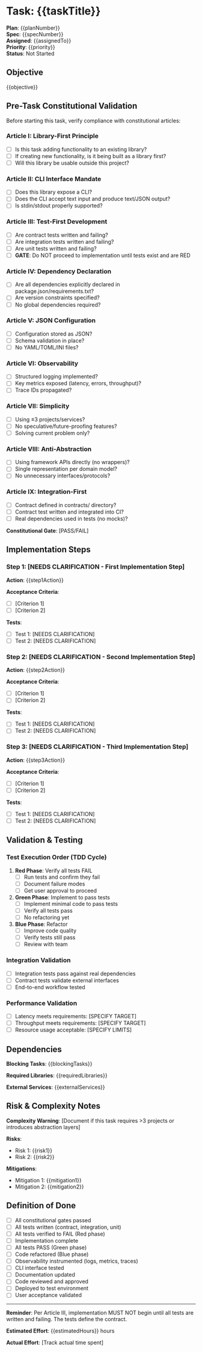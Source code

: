 # Task: {{taskTitle}}

**Plan**: {{planNumber}}  
**Spec**: {{specNumber}}  
**Assigned**: {{assignedTo}}  
**Priority**: {{priority}}  
**Status**: Not Started

## Objective

{{objective}}

## Pre-Task Constitutional Validation

Before starting this task, verify compliance with constitutional articles:

### Article I: Library-First Principle
- [ ] Is this task adding functionality to an existing library?
- [ ] If creating new functionality, is it being built as a library first?
- [ ] Will this library be usable outside this project?

### Article II: CLI Interface Mandate
- [ ] Does this library expose a CLI?
- [ ] Does the CLI accept text input and produce text/JSON output?
- [ ] Is stdin/stdout properly supported?

### Article III: Test-First Development
- [ ] Are contract tests written and failing?
- [ ] Are integration tests written and failing?
- [ ] Are unit tests written and failing?
- [ ] **GATE**: Do NOT proceed to implementation until tests exist and are RED

### Article IV: Dependency Declaration
- [ ] Are all dependencies explicitly declared in package.json/requirements.txt?
- [ ] Are version constraints specified?
- [ ] No global dependencies required?

### Article V: JSON Configuration
- [ ] Configuration stored as JSON?
- [ ] Schema validation in place?
- [ ] No YAML/TOML/INI files?

### Article VI: Observability
- [ ] Structured logging implemented?
- [ ] Key metrics exposed (latency, errors, throughput)?
- [ ] Trace IDs propagated?

### Article VII: Simplicity
- [ ] Using ≤3 projects/services?
- [ ] No speculative/future-proofing features?
- [ ] Solving current problem only?

### Article VIII: Anti-Abstraction
- [ ] Using framework APIs directly (no wrappers)?
- [ ] Single representation per domain model?
- [ ] No unnecessary interfaces/protocols?

### Article IX: Integration-First
- [ ] Contract defined in contracts/ directory?
- [ ] Contract test written and integrated into CI?
- [ ] Real dependencies used in tests (no mocks)?

**Constitutional Gate**: [PASS/FAIL]

## Implementation Steps

### Step 1: [NEEDS CLARIFICATION - First Implementation Step]

**Action**: {{step1Action}}

**Acceptance Criteria**:
- [ ] [Criterion 1]
- [ ] [Criterion 2]

**Tests**:
- [ ] Test 1: [NEEDS CLARIFICATION]
- [ ] Test 2: [NEEDS CLARIFICATION]

### Step 2: [NEEDS CLARIFICATION - Second Implementation Step]

**Action**: {{step2Action}}

**Acceptance Criteria**:
- [ ] [Criterion 1]
- [ ] [Criterion 2]

**Tests**:
- [ ] Test 1: [NEEDS CLARIFICATION]
- [ ] Test 2: [NEEDS CLARIFICATION]

### Step 3: [NEEDS CLARIFICATION - Third Implementation Step]

**Action**: {{step3Action}}

**Acceptance Criteria**:
- [ ] [Criterion 1]
- [ ] [Criterion 2]

**Tests**:
- [ ] Test 1: [NEEDS CLARIFICATION]
- [ ] Test 2: [NEEDS CLARIFICATION]

## Validation & Testing

### Test Execution Order (TDD Cycle)

1. **Red Phase**: Verify all tests FAIL
   - [ ] Run tests and confirm they fail
   - [ ] Document failure modes
   - [ ] Get user approval to proceed

2. **Green Phase**: Implement to pass tests
   - [ ] Implement minimal code to pass tests
   - [ ] Verify all tests pass
   - [ ] No refactoring yet

3. **Blue Phase**: Refactor
   - [ ] Improve code quality
   - [ ] Verify tests still pass
   - [ ] Review with team

### Integration Validation
- [ ] Integration tests pass against real dependencies
- [ ] Contract tests validate external interfaces
- [ ] End-to-end workflow tested

### Performance Validation
- [ ] Latency meets requirements: [SPECIFY TARGET]
- [ ] Throughput meets requirements: [SPECIFY TARGET]
- [ ] Resource usage acceptable: [SPECIFY LIMITS]

## Dependencies

**Blocking Tasks**: {{blockingTasks}}

**Required Libraries**: {{requiredLibraries}}

**External Services**: {{externalServices}}

## Risk & Complexity Notes

**Complexity Warning**: [Document if this task requires >3 projects or introduces abstraction layers]

**Risks**:
- Risk 1: {{risk1}}
- Risk 2: {{risk2}}

**Mitigations**:
- Mitigation 1: {{mitigation1}}
- Mitigation 2: {{mitigation2}}

## Definition of Done

- [ ] All constitutional gates passed
- [ ] All tests written (contract, integration, unit)
- [ ] All tests verified to FAIL (Red phase)
- [ ] Implementation complete
- [ ] All tests PASS (Green phase)
- [ ] Code refactored (Blue phase)
- [ ] Observability instrumented (logs, metrics, traces)
- [ ] CLI interface tested
- [ ] Documentation updated
- [ ] Code reviewed and approved
- [ ] Deployed to test environment
- [ ] User acceptance validated

---

**Reminder**: Per Article III, implementation MUST NOT begin until all tests are written and failing. The tests define the contract.

**Estimated Effort**: {{estimatedHours}} hours

**Actual Effort**: [Track actual time spent]
